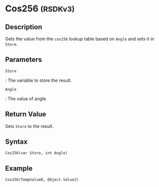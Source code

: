 # Cos256 <small>(RSDKv3)</small>

## Description
Gets the value from the `cos256` lookup table based on `Angle` and sets it in `Store`.

## Parameters
`Store`

:   The variable to store the result.

`Angle`

:   The value of angle.

## Return Value
Sets `Store` to the result.

## Syntax
```
Cos256(var Store, int Angle)
```

## Example
```
Cos256(TempValue0, Object.Value2)
```